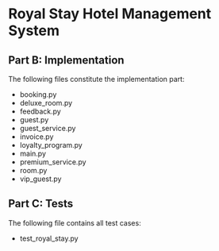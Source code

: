 # Royal Stay Hotel Management System

## Part B: Implementation
The following files constitute the implementation part:
- booking.py
- deluxe_room.py
- feedback.py
- guest.py
- guest_service.py
- invoice.py
- loyalty_program.py
- main.py
- premium_service.py
- room.py
- vip_guest.py

## Part C: Tests
The following file contains all test cases:
- test_royal_stay.py
